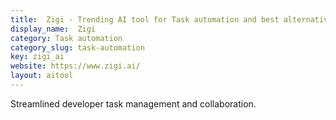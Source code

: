 ```yaml
---
title:  Zigi - Trending AI tool for Task automation and best alternatives
display_name:  Zigi
category: Task automation
category_slug: task-automation
key: zigi_ai
website: https://www.zigi.ai/
layout: aitool
---
```


Streamlined developer task management and collaboration.
